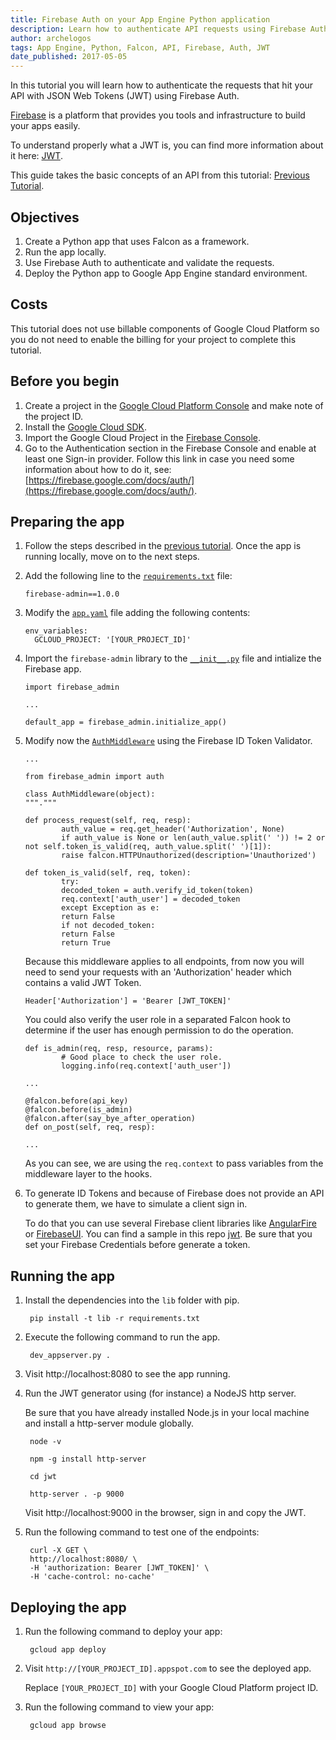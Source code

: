 ```yaml
---
title: Firebase Auth on your App Engine Python application
description: Learn how to authenticate API requests using Firebase Auth on App Engine.
author: archelogos
tags: App Engine, Python, Falcon, API, Firebase, Auth, JWT
date_published: 2017-05-05
---
```


In this tutorial you will learn how to authenticate the requests that hit your API with JSON Web Tokens (JWT) using Firebase Auth.

[Firebase][Firebase] is a platform that provides you tools and infrastructure to build your apps easily.

To understand properly what a JWT is, you can find more information about it here: [JWT](https://jwt.io/).

This guide takes the basic concepts of an API from this tutorial: [Previous Tutorial](https://cloud.google.com/community/tutorials/appengine-python-falcon).

[Firebase]: https://firebase.google.com/

## Objectives

1. Create a Python app that uses Falcon as a framework.
2. Run the app locally.
3. Use Firebase Auth to authenticate and validate the requests.
4. Deploy the Python app to Google App Engine standard environment.

## Costs

This tutorial does not use billable components of Google Cloud Platform so
you do not need to enable the billing for your project to complete this tutorial.

## Before you begin

1. Create a project in the [Google Cloud Platform Console](https://console.cloud.google.com/) and make note of the project ID.
2. Install the [Google Cloud SDK](https://cloud.google.com/sdk/).
3. Import the Google Cloud Project in the [Firebase Console](https://console.firebase.google.com/).
4. Go to the Authentication section in the Firebase Console and enable at least one Sign-in provider. Follow this link
in case you need some information about how to do it, see: [https://firebase.google.com/docs/auth/](https://firebase.google.com/docs/auth/).

## Preparing the app

1.  Follow the steps described in the [previous tutorial](https://cloud.google.com/community/tutorials/appengine-python-falcon). Once the app is running locally, move on to the next steps.

2.  Add the following line to the [`requirements.txt`][requirements] file:

        firebase-admin==1.0.0

3.  Modify the [`app.yaml`][app] file adding the following contents:

        env_variables:
          GCLOUD_PROJECT: '[YOUR_PROJECT_ID]'

4.  Import the `firebase-admin` library to the [`__init__.py`][init] file and intialize the Firebase app.

        import firebase_admin
    
        ...
    
        default_app = firebase_admin.initialize_app()
    
5.  Modify now the [`AuthMiddleware`][middleware] using the Firebase ID Token Validator.

        ...
    
        from firebase_admin import auth
    
        class AuthMiddleware(object):
        """."""
    
        def process_request(self, req, resp):
                auth_value = req.get_header('Authorization', None)
                if auth_value is None or len(auth_value.split(' ')) != 2 or not self.token_is_valid(req, auth_value.split(' ')[1]):
                raise falcon.HTTPUnauthorized(description='Unauthorized')
    
        def token_is_valid(self, req, token):
                try:
                decoded_token = auth.verify_id_token(token)
                req.context['auth_user'] = decoded_token
                except Exception as e:
                return False
                if not decoded_token:
                return False
                return True

    Because this middleware applies to all endpoints, from now you will need to send your requests
    with an 'Authorization' header which contains a valid JWT Token.

        Header['Authorization'] = 'Bearer [JWT_TOKEN]'
    
    You could also verify the user role in a separated Falcon hook to determine if the user has enough
    permission to do the operation.

        def is_admin(req, resp, resource, params):
                # Good place to check the user role.
                logging.info(req.context['auth_user'])
    
        ...
    
        @falcon.before(api_key)
        @falcon.before(is_admin)
        @falcon.after(say_bye_after_operation)
        def on_post(self, req, resp):
    
        ...
    
    As you can see, we are using the `req.context` to pass variables from the middleware layer to the hooks.        

6.  To generate ID Tokens and because of Firebase does not provide an API to generate them,
    we have to simulate a client sign in.

    To do that you can use several Firebase client libraries like [AngularFire](https://github.com/firebase/angularfire)
    or [FirebaseUI](https://github.com/firebase/FirebaseUI).
    You can find a sample in this repo [jwt][jwt]. Be sure that you set your Firebase Credentials before generate a token.

## Running the app

1. Install the dependencies into the `lib` folder with pip.

        pip install -t lib -r requirements.txt

2. Execute the following command to run the app.

        dev_appserver.py .

3. Visit http://localhost:8080 to see the app running.

4. Run the JWT generator using (for instance) a NodeJS http server.

   Be sure that you have already installed Node.js in your local machine and
   install a http-server module globally.

        node -v

        npm -g install http-server

        cd jwt

        http-server . -p 9000

   Visit http://localhost:9000 in the browser, sign in and copy the JWT.

4. Run the following command to test one of the endpoints:

        curl -X GET \
        http://localhost:8080/ \
        -H 'authorization: Bearer [JWT_TOKEN]' \
        -H 'cache-control: no-cache'

## Deploying the app

1. Run the following command to deploy your app:

        gcloud app deploy

2. Visit `http://[YOUR_PROJECT_ID].appspot.com` to see the deployed app.

    Replace `[YOUR_PROJECT_ID]` with your Google Cloud Platform project ID.

3. Run the following command to view your app:

        gcloud app browse

[requirements]: https://github.com/GoogleCloudPlatform/community/tree/master/tutorials/appengine-python-api-firebase-auth/requirements.txt
[app]: https://github.com/GoogleCloudPlatform/community/tree/master/tutorials/appengine-python-api-firebase-auth/app.yaml
[init]: https://github.com/GoogleCloudPlatform/community/tree/master/tutorials/appengine-python-api-firebase-auth/api/__init__.py
[middleware]: https://github.com/GoogleCloudPlatform/community/tree/master/tutorials/appengine-python-api-firebase-auth/api/middleware.py
[jwt]: https://github.com/GoogleCloudPlatform/community/tree/master/tutorials/appengine-python-api-firebase-auth/jwt
